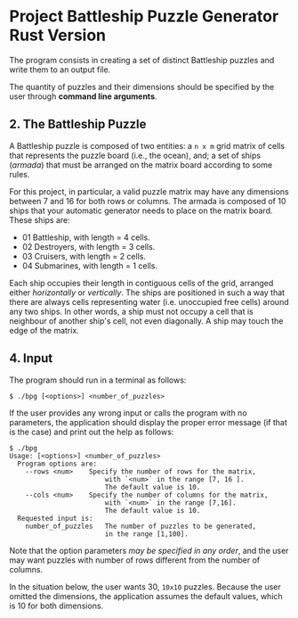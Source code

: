 # Project Battleship Puzzle Generator Rust Version

The program consists in creating a set of distinct Battleship puzzles and write them to an output file.

The quantity of puzzles and their dimensions should be specified by the user through **command line arguments**.

## 2. The Battleship Puzzle

A Battleship puzzle is composed of two entities: a `n x m` grid matrix of cells that represents the puzzle board (i.e., the ocean), and; a set of ships (_armada_) that must be arranged on the matrix board according to some rules.

For this project, in particular, a valid puzzle matrix may have any dimensions between $7$ and $16$ for both rows or columns.
The armada is composed of $10$ ships that your automatic generator needs to place on the matrix board.
These ships are:

- 01 Battleship, with length = $4$ cells.
- 02 Destroyers, with length = $3$ cells.
- 03 Cruisers, with length = $2$ cells.
- 04 Submarines, with length = $1$ cells.

Each ship occupies their length in contiguous cells of the grid, arranged either _horizontally_ or _vertically_.
The ships are positioned in such a way that there are always cells representing water (i.e. unoccupied free cells) around any two ships.
In other words, a ship must not occupy a cell that is neighbour of another ship's cell, not even diagonally.
A ship may touch the edge of the matrix.

## 4. Input

The program should run in a terminal as follows:

```
$ ./bpg [<options>] <number_of_puzzles>
```

If the user provides any wrong input or calls the program with no parameters, the application should display the proper error message (if that is the case) and print out the help as follows:

```
$ ./bpg
Usage: [<options>] <number_of_puzzles>
  Program options are:
    --rows <num>	Specify the number of rows for the matrix,
                        with `<num>` in the range [7, 16 ].
                        The default value is 10.
    --cols <num>	Specify the number of columns for the matrix,
                        with `<num>` in the range [7,16].
                        The default value is 10.
  Requested input is:
    number_of_puzzles	The number of puzzles to be generated,
                        in the range [1,100].
```

Note that the option parameters _may be specified in any order_, and the user may want puzzles with number of rows different from the number of columns.

In the situation below, the user wants $30$, `10x10` puzzles. Because the user omitted the dimensions, the application assumes the default values, which is $10$ for both dimensions.

